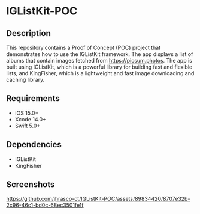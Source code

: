 # IGListKit-POC

## Description
This repository contains a Proof of Concept (POC) project that demonstrates how to use the IGListKit framework. The app displays a list of albums that contain images fetched from https://picsum.photos. The app is built using IGListKit, which is a powerful library for building fast and flexible lists, and KingFisher, which is a lightweight and fast image downloading and caching library.

## Requirements
- iOS 15.0+
- Xcode 14.0+
- Swift 5.0+

## Dependencies
- IGListKit
- KingFisher


## Screenshots

https://github.com/jhrasco-ct/IGListKit-POC/assets/89834420/8707e32b-2c96-46c1-bd0c-68ec3501fe1f
